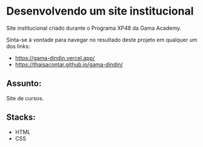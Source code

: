 # Desenvolvendo um site institucional

Site institucional criado durante o Programa XP48 da Gama Academy.

Sinta-se à vontade para navegar no resultado deste projeto em qualquer um dos links:
* https://gama-dindin.vercel.app/
* https://thaisacontar.github.io/gama-dindin/

## Assunto:

Site de cursos.

## Stacks: 
* HTML
* CSS 
